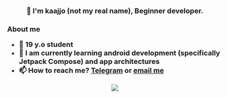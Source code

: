 <h3 align="center">👋 I'm kaajjo (not my real name), Beginner developer.</h3>

<h3>About me

- 🤡 19 y.o student
- 🌱 I am currently learning android development (specifically Jetpack Compose) and app architectures
- 📫 How to reach me? [Telegram](https://t.me/imnotyourwaifu) or [email me](mailto:claymanoff@gmail.com)

<p align="center"> <img src="https://github-readme-streak-stats.herokuapp.com/?user=kaajjo&theme=dark"/></p>
